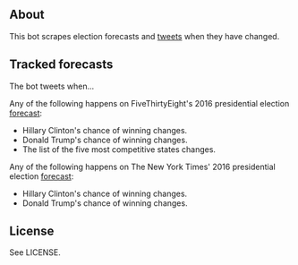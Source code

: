 ## About

This bot scrapes election forecasts and [tweets](https://twitter.com/horseracebot) when they have changed.

## Tracked forecasts

The bot tweets when...

Any of the following happens on FiveThirtyEight's 2016 presidential election [forecast](http://projects.fivethirtyeight.com/2016-election-forecast/):
- Hillary Clinton's chance of winning changes.
- Donald Trump's chance of winning changes.
- The list of the five most competitive states changes.

Any of the following happens on The New York Times' 2016 presidential election [forecast](http://www.nytimes.com/interactive/2016/upshot/presidential-polls-forecast.html):
- Hillary Clinton's chance of winning changes.
- Donald Trump's chance of winning changes.

## License

See LICENSE.

